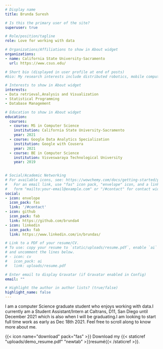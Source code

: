 ```yaml
---
# Display name
title: Brunda Suresh

# Is this the primary user of the site?
superuser: true

# Role/position/tagline
role: Love for working with data

# Organizations/Affiliations to show in About widget
organizations:
- name: California State University-Sacramento 
  url: https://www.csus.edu/

# Short bio (displayed in user profile at end of posts)
#bio: My research interests include distributed robotics, mobile computing and programmable matter.

# Interests to show in About widget
interests:
- Data retrieval,Analysis and Visualization
- Statistical Programming
- Database Management

# Education to show in About widget
education:
  courses:
  - course: MS in Computer Science
    institution: California State University-Sacramento
    year: 2021
  - course: Google Data Analytics Specialization
    institution: Google with Cousera
    year: 2021
  - course: BE in Computer Science
    institution: Visveswaraya Technological University
    year: 2019
  

# Social/Academic Networking
# For available icons, see: https://wowchemy.com/docs/getting-started/page-builder/#icons
#   For an email link, use "fas" icon pack, "envelope" icon, and a link in the
#   form "mailto:your-email@example.com" or "/#contact" for contact widget.
social:
- icon: envelope
  icon_pack: fas
  link: '/#contact'
- icon: github
  icon_pack: fab
  link: https://github.com/brunda4
- icon: linkedin
  icon_pack: fab
  link: https://www.linkedin.com/in/brundas/

# Link to a PDF of your resume/CV.
# To use: copy your resume to `static/uploads/resume.pdf`, enable `ai` icons in `params.toml`, 
# and uncomment the lines below.
# - icon: cv
#   icon_pack: ai
#   link: uploads/resume.pdf

# Enter email to display Gravatar (if Gravatar enabled in Config)
email: ""

# Highlight the author in author lists? (true/false)
highlight_name: false
---
```


I am a computer Science graduate student who enjoys working with data.I currently am a Student Assistant/Intern at Caltrans, D11, San Diego until December 2021 which is also when I will be graduating.I am looking to start full time work as early as Dec 18th 2021. Feel free to scroll along to know more about me.  

{{< icon name="download" pack="fas" >}} Download my {{< staticref "uploads/demo_resume.pdf" "newtab" >}}resumé{{< /staticref >}}.
